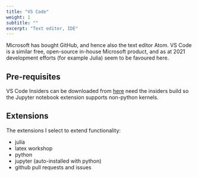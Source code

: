 ```yaml
---
title: "VS Code"
weight: 1
subtitle: ""
excerpt: "Text editor, IDE"
---
```

Microsoft has bought GitHub, and hence also the text editor Atom. VS Code is a similar free, open-source in-house Microsoft product, and as at 2021 development efforts (for example Julia) seem to be favoured here.  

## Pre-requisites

VS Code Insiders can be downloaded from [here](https://code.visualstudio.com/insiders/) need the insiders build so the Jupyter notebook extension supports non-python kernels.

## Extensions

The extensions I select to extend functionality:

- julia
- latex workshop
- python
- jupyter (auto-installed with python)
- github pull requests and issues


